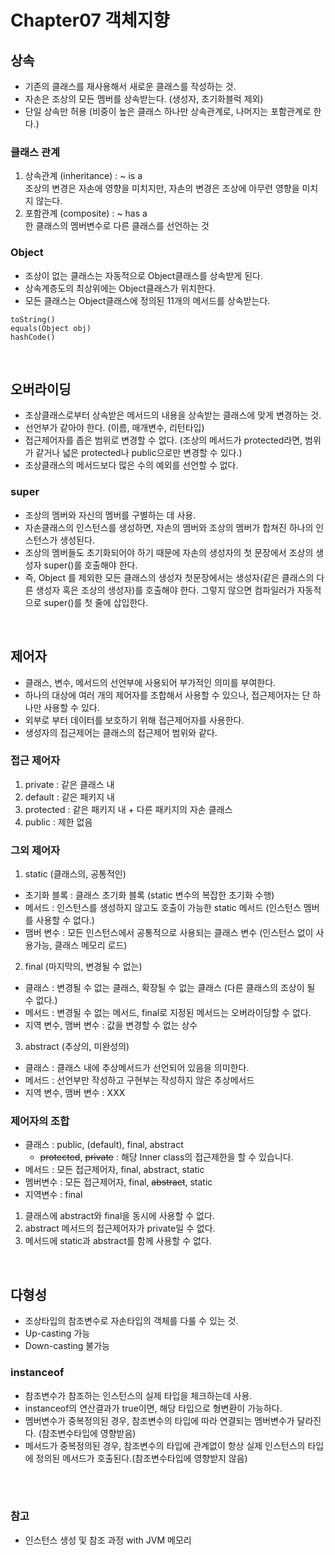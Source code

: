 # Chapter07 객체지향

## 상속
- 기존의 클래스를 재사용해서 새로운 클래스를 작성하는 것.
- 자손은 조상의 모든 멤버를 상속받는다. (생성자, 초기화블럭 제외)
- 단일 상속만 허용 (비중이 높은 클래스 하나만 상속관계로, 나머지는 포함관계로 한다.)

### 클래스 관계
1. 상속관계 (inheritance) : ~ is a <br>
   조상의 변경은 자손에 영향을 미치지만, 자손의 변경은 조상에 아무런 영향을 미치지 않는다.
2. 포함관계 (composite) : ~ has a <br>
   한 클래스의 멤버변수로 다른 클래스를 선언하는 것

### Object
- 조상이 없는 클래스는 자동적으로 Object클래스를 상속받게 된다.
- 상속계층도의 최상위에는 Object클래스가 위치한다.
- 모든 클래스는 Object클래스에 정의된 11개의 메서드를 상속받는다.
```
toString()
equals(Object obj)
hashCode()
```

<br>

## 오버라이딩
- 조상클래스로부터 상속받은 메서드의 내용을 상속받는 클래스에 맞게 변경하는 것.
- 선언부가 같아야 한다. (이름, 매개변수, 리턴타입)
- 접근제어자를 좁은 범위로 변경할 수 없다. (조상의 메서드가 protected라면, 범위가 같거나 넓은 protected나 public으로만 변경할 수 있다.)
- 조상클래스의 메서드보다 많은 수의 예외를 선언할 수 없다.

### super
- 조상의 멤버와 자신의 멤버를 구별하는 데 사용.
- 자손클래스의 인스턴스를 생성하면, 자손의 멤버와 조상의 멤버가 합쳐진 하나의 인스턴스가 생성된다.
- 조상의 멤버들도 초기화되어야 하기 때문에 자손의 생성자의 첫 문장에서 조상의 생성자 super()를 호출해야 한다.
- 즉, Object 를 제외한 모든 클래스의 생성자 첫문장에서는 생성자(같은 클래스의 다른 생성자 혹은 조상의 생성자)를 호출해야 한다. 그렇지 않으면 컴파일러가 자동적으로 super()를 첫 줄에 삽입한다.

<br>

## 제어자 
- 클래스, 변수, 메서드의 선언부에 사용되어 부가적인 의미를 부여한다.
- 하나의 대상에 여러 개의 제어자를 조합해서 사용할 수 있으나, 접근제어자는 단 하나만 사용할 수 있다.
- 외부로 부터 데이터를 보호하기 위해 접근제어자를 사용한다.
- 생성자의 접근제어는 클래스의 접근제어 범위와 같다.

### 접근 제어자
1. private : 같은 클래스 내
2. default : 같은 패키지 내
3. protected : 같은 패키지 내 + 다른 패키지의 자손 클래스
4. public : 제한 없음

### 그외 제어자
1. static (클래스의, 공통적인)
  - 초기화 블록 : 클래스 초기화 블록 (static 변수의 복잡한 초기화 수행)
  - 메서드 : 인스턴스를 생성하지 않고도 호출이 가능한 static 메서드 (인스턴스 멤버를 사용할 수 없다.)
  - 맴버 변수 : 모든 인스턴스에서 공통적으로 사용되는 클래스 변수 (인스턴스 없이 사용가능, 클래스 메모리 로드)
2. final (마지막의, 변경될 수 없는)
  - 클래스 : 변경될 수 없는 클래스, 확장될 수 없는 클래스 (다른 클래스의 조상이 될 수 없다.)
  - 메서드 : 변경될 수 없는 메서드, final로 지정된 메서드는 오버라이딩할 수 없다.
  - 지역 변수, 맴버 변수 : 값을 변경할 수 없는 상수
3. abstract (추상의, 미완성의)
  - 클래스 : 클래스 내에 추상메서드가 선언되어 있음을 의미한다.
  - 메서드 : 선언부만 작성하고 구현부는 작성하지 않은 추상메서드
  - 지역 변수, 맴버 변수 : XXX

### 제어자의 조합
- 클래스 : public, (default), final, abstract
     - ~~protected~~, ~~private~~ : 해당 Inner class의 접근제한을 할 수 있습니다.
- 메서드 : 모든 접근제어자, final, abstract, static
- 멤버변수 : 모든 접근제어자, final, ~~abstract~~, static
- 지역변수 : final

1. 클래스에 abstract와 final을 동시에 사용할 수 없다.
2. abstract 메서드의 접근제어자가 private일 수 없다.
3. 메서드에 static과 abstract를 함께 사용할 수 없다.

<br>

## 다형성
- 조상타입의 참조변수로 자손타입의 객체를 다룰 수 있는 것.
- Up-casting 가능
- Down-casting 불가능

### instanceof
- 참조변수가 참조하는 인스턴스의 실제 타입을 체크하는데 사용.
- instanceof의 연산결과가 true이면, 해당 타입으로 형변환이 가능하다.
- 멤버변수가 중복정의된 경우, 참조변수의 타입에 따라 연결되는 멤버변수가 달라진다. (참조변수타입에 영향받음)
- 메서드가 중복정의된 경우, 참조변수의 타입에 관계없이 항상 실제 인스턴스의 타입에 정의된 메서드가 호출된다.(참조변수타입에 영향받지 않음)


<br><br>

### 참고
- 인스턴스 생성 및 참조 과정 with JVM 메모리
